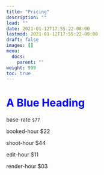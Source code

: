 ```yaml
---
title: "Pricing"
description: ""
lead: ""
date: 2021-01-12T17:55:22-08:00
lastmod: 2021-01-12T17:55:22-08:00
draft: false
images: []
menu:
  docs:
    parent: ""
weight: 999
toc: true
---
```

<h1 style="color:blue;">A Blue Heading</h1>

base-rate	`$77`

booked-hour	$22

shoot-hour	$44

edit-hour	$11

render-hour	$03
